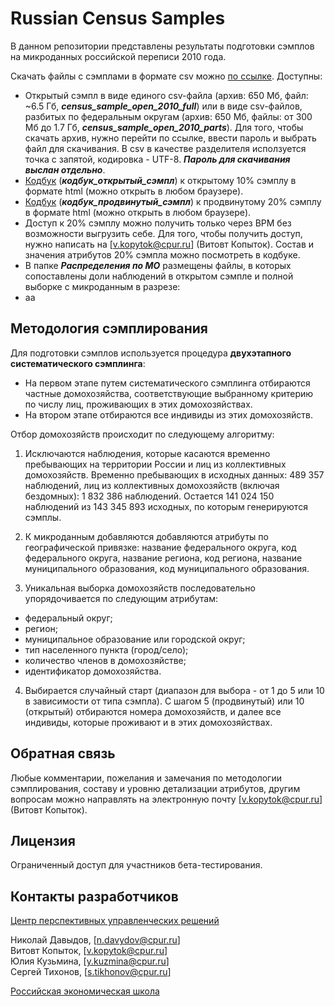 # Russian Census Samples

В данном репозитории представлены результаты подготовки сэмплов на микроданных российской переписи 2010 года.

Скачать файлы с сэмплами в формате csv можно [по ссылке](https://nc.cloud.cpur.ru/s/eBHwoyiWGyc5ytB). Доступны:
- Открытый сэмпл в виде единого csv-файла (архив: 650 Мб, файл: ~6.5 Гб, ***census_sample_open_2010_full***) или в виде csv-файлов, разбитых по федеральным округам (архив: 650 Мб, файлы: от 300 Мб до 1.7 Гб, ***census_sample_open_2010_parts***). Для того, чтобы скачать архив, нужно перейти по ссылке, ввести пароль и выбрать файл для скачивания. В csv в качестве разделителя исползуется точка с запятой, кодировка - UTF-8. ***Пароль для скачивания выслан отдельно***.
- [Кодбук](кодбук_открытый_сэмпл.html) (***кодбук_открытый_сэмпл***) к открытому 10% сэмплу в формате html (можно открыть в любом браузере).
- [Кодбук](кодбук_продвинтый_сэмпл.html) (***кодбук_продвинутый_сэмпл***) к продвинутому 20% сэмплу в формате html (можно открыть в любом браузере).
- Доступ к 20% сэмплу можно получить только через ВРМ без возможности выгрузить себе. Для того, чтобы получить доступ, нужно написать на [v.kopytok@cpur.ru] (Витовт Копыток). Состав и значения атрибутов 20% сэмпла можно посмотреть в кодбуке.
- В папке ***Распределения по МО*** размещены файлы, в которых сопоставлены доли наблюдений в открытом сэмпле и полной выборке с микроданным в разрезе:
 - аа

## Методология сэмплирования

Для подготовки сэмплов используется процедура **двухэтапного систематического сэмплинга**:

- На первом этапе путем систематического сэмплинга отбираются частные домохозяйства, соответствующие выбранному критерию по числу лиц, проживающих в этих домохозяйствах.
- На втором этапе отбираются все индивиды из этих домохозяйств.

Отбор домохозяйств происходит по следующему алгоритму:

1. Исключаются наблюдения, которые касаются временно пребывающих на территории России и лиц из коллективных домохозяйств. Временно пребывающих в исходных данных: 489 357 наблюдений, лиц из коллективных домохозяйств (включая бездомных): 1 832 386 наблюдений. Остается 141 024 150 наблюдений из 143 345 893 исходных, по которым генерируются сэмплы.

2. К микроданным добавляются добавляются атрибуты по географической привязке: название федерального округа, код федерального округа, название региона, код региона, название муниципального образования, код муниципального образования.

3. Уникальная выборка домохозяйств последовательно упорядочивается по следующим атрибутам:

- федеральный округ;
- регион;
- муниципальное образование или городской округ;
- тип населенного пункта (город/село);
- количество членов в домохозяйстве;
- идентификатор домохозяйства.

4. Выбирается случайный старт (диапазон для выбора - от 1 до 5 или 10 в зависимости от типа сэмпла). С шагом 5 (продвинутый) или 10 (открытый) отбираются номера домохозяйств, и далее все индивиды, которые проживают и в этих домохозяйствах.

## Обратная связь

Любые комментарии, пожелания и замечания по методологии сэмплирования, составу и уровню детализации атрибутов, другим вопросам можно направлять на электронную почту [v.kopytok@cpur.ru] (Витовт Копыток).

## Лицензия

Ограниченный доступ для участников бета-тестирования.

## Контакты разработчиков

[Центр перспективных управленческих решений](https://cpur.ru/)

Николай Давыдов, [n.davydov@cpur.ru]  
Витовт Копыток, [v.kopytok@cpur.ru]    
Юлия Кузьмина, [y.kuzmina@cpur.ru]  
Сергей Тихонов, [s.tikhonov@cpur.ru]

[Российская экономическая школа](https://www.nes.ru/)
